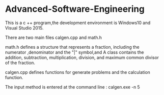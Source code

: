 # Advanced-Software-Engineering
This is a c ++ program,the development environment is Windows10 and Visual Studio 2015.

There are two main files calgen.cpp and math.h

math.h defines a structure that represents a fraction, including the numerator ,denominator and the "|" symbol,and A class contains the addition, subtraction, multiplication, division, and maximum common divisor of the fraction.

calgen.cpp defines functions for generate problems and the calculation function.

The input method is entered at the command line :
	calgen.exe -n 5
